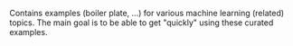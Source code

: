 Contains examples (boiler plate, ...) for various machine learning (related) topics. The main goal is to be able to get "quickly" using these curated examples.